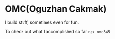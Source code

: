 # OMC(Oguzhan Cakmak)

I build stuff, sometimes even for fun.

To check out what I accomplished so far `npx omc345`
